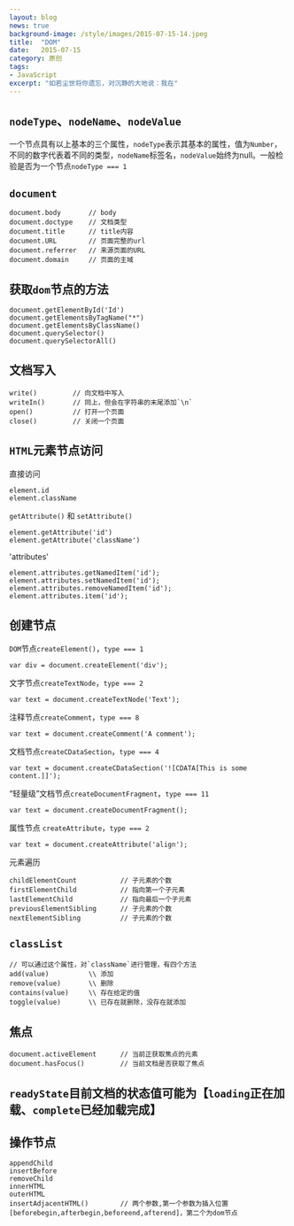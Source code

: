 ```yaml
---
layout: blog
news: true
background-image: /style/images/2015-07-15-14.jpeg
title:  "DOM"
date:   2015-07-15
category: 原创
tags:
- JavaScript
excerpt: "如若尘世将你遗忘，对沉静的大地说：我在"
---
```


## `nodeType`、`nodeName`、`nodeValue`

一个节点具有以上基本的三个属性，`nodeType`表示其基本的属性，值为`Number`，不同的数字代表着不同的类型，`nodeName`标签名，`nodeValue`始终为null。一般检验是否为一个节点`nodeType === 1`

## `document`

    document.body       // body
    document.doctype    // 文档类型
    document.title      // title内容
    document.URL        // 页面完整的url
    document.referrer   // 来源页面的URL
    document.domain     // 页面的主域

## 获取`dom`节点的方法

    document.getElementById('Id')
    document.getElementsByTagName("*")
    document.getElementsByClassName()
    document.querySelector()
    document.querySelectorAll()

## 文档写入

    write()         // 向文档中写入
    writeIn()       // 同上，但会在字符串的末尾添加`\n`
    open()          // 打开一个页面
    close()         // 关闭一个页面

## `HTML`元素节点访问

直接访问

    element.id
    element.className

`getAttribute()` 和 `setAttribute()`

    element.getAttribute('id')
    element.getAttribute('className')

'attributes'

    element.attributes.getNamedItem('id');
    element.attributes.setNamedItem('id');
    element.attributes.removeNamedItem('id');
    element.attributes.item('id');

## 创建节点

`DOM`节点`createElement()`，`type === 1`

    var div = document.createElement('div');

文字节点`createTextNode`，`type === 2`

    var text = document.createTextNode('Text');

注释节点`createComment`，`type === 8`

    var text = document.createComment('A comment');

文档节点`createCDataSection`，`type === 4`

    var text = document.createCDataSection('![CDATA[This is some content.]]');

“轻量级”文档节点`createDocumentFragment`，`type === 11`

    var text = document.createDocumentFragment();

属性节点 `createAttribute`，`type === 2`

    var text = document.createAttribute('align');

元素遍历

    childElementCount           // 子元素的个数
    firstElementChild           // 指向第一个子元素
    lastElementChild            // 指向最后一个子元素
    previousElementSibling      // 子元素的个数
    nextElementSibling          // 子元素的个数

## `classList`

    // 可以通过这个属性，对`className`进行管理，有四个方法
    add(value)          \\ 添加
    remove(value)       \\ 删除
    contains(value)     \\ 存在给定的值
    toggle(value)       \\ 已存在就删除，没存在就添加

## 焦点

    document.activeElement      // 当前正获取焦点的元素
    document.hasFocus()         // 当前文档是否获取了焦点

## `readyState`目前文档的状态值可能为【`loading`正在加载、`complete`已经加载完成】

## 操作节点

    appendChild
    insertBefore
    removeChild
    innerHTML
    outerHTML
    insertAdjacentHTML()        // 两个参数,第一个参数为插入位置[beforebegin,afterbegin,beforeend,afterend]，第二个为dom节点
